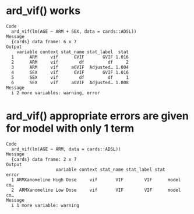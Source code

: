 # ard_vif() works

    Code
      ard_vif(lm(AGE ~ ARM + SEX, data = cards::ADSL))
    Message
      {cards} data frame: 6 x 7
    Output
        variable context stat_name stat_label  stat
      1      ARM     vif      GVIF       GVIF 1.016
      2      ARM     vif        df         df     2
      3      ARM     vif     aGVIF  Adjusted… 1.004
      4      SEX     vif      GVIF       GVIF 1.016
      5      SEX     vif        df         df     1
      6      SEX     vif     aGVIF  Adjusted… 1.008
    Message
      i 2 more variables: warning, error

# ard_vif() appropriate errors are given for model with only 1 term

    Code
      ard_vif(lm(AGE ~ ARM, data = cards::ADSL))
    Message
      {cards} data frame: 2 x 7
    Output
                       variable context stat_name stat_label stat     error
      1 ARMXanomeline High Dose     vif       VIF        VIF      model co…
      2  ARMXanomeline Low Dose     vif       VIF        VIF      model co…
    Message
      i 1 more variable: warning

